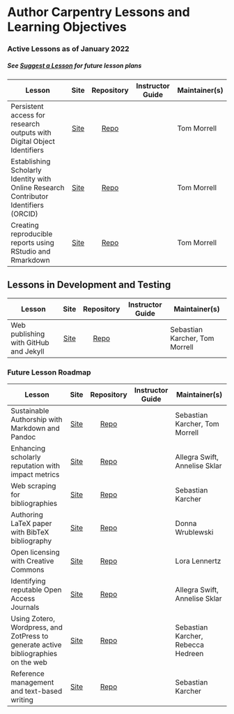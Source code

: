 
# Author Carpentry Lessons and Learning Objectives

### Active Lessons as of January 2022 
##### See [Suggest a Lesson](https://github.com/AuthorCarpentry/planning/issues) for future lesson plans

| Lesson | Site | Repository | Instructor Guide | Maintainer(s) |
| ---------------- |:---: | :----: | :--: | ------------- |
| Persistent access for research outputs with Digital Object Identifiers | [Site][dois-citation-data] | [Repo][dois-citation-data2] | | Tom Morrell |
| Establishing Scholarly Identity with Online Research Contributor Identifiers (ORCID) | [Site][orcid-profile] | [Repo][orcid-profile2] | | Tom Morrell |
| Creating reproducible reports using RStudio and Rmarkdown | [Site][executable-documents-rstudio] | [Repo][executable-documents-rstudio2] | | Tom Morrell |

## Lessons in Development and Testing

| Lesson | Site | Repository | Instructor Guide | Maintainer(s) |
| ---------------- |:---: | :----: | :--: | ------------- |
| Web publishing with GitHub and Jekyll| [Site][markdown-github-webpages] | [Repo][markdown-github-webpages2] | | Sebastian Karcher, Tom Morrell |

### Future Lesson Roadmap

| Lesson | Site | Repository | Instructor Guide | Maintainer(s) |
| ---------------- |:---: | :----: | :--: | ------------- |
| Sustainable Authorship with Markdown and Pandoc | [Site][markdown-pandoc] | [Repo][markdown-pandoc2] | | Sebastian Karcher, Tom Morrell  |
| Enhancing scholarly reputation with impact metrics| [Site][orcid-and-impact] | [Repo][orcid-and-impact2] | | Allegra Swift, Annelise Sklar  |
| Web scraping for bibliographies |[Site][scraping-bibliographies] | [Repo][scraping-bibliographies2] | |  Sebastian Karcher |
| Authoring LaTeX paper with BibTeX bibliography |[Site][latex-bibtex-authoring] | [Repo][latex-bibtex-authoring2] | | Donna Wrublewski |
| Open licensing with Creative Commons | [Site][licensing-cc] | [Repo][licensing-cc2] | | Lora Lennertz |
| Identifying reputable Open Access Journals | [Site][reputable-oa] | [Repo][reputable-oa2] | | Allegra Swift, Annelise Sklar |
| Using Zotero, Wordpress, and ZotPress to generate active bibliographies on the web | [Site][zotero-wordpress] | [Repo][zotero-wordpress2] | | Sebastian Karcher, Rebecca Hedreen |
| Reference management and text-based writing | [Site][reference-management] | [Repo][reference-management2] | | Sebastian Karcher |

[dois-citation-data]: https://authorcarpentry.github.io/dois-citation-data
[dois-citation-data2]: https://github.com/authorcarpentry/dois-citation-data
[orcid-profile]: https://authorcarpentry.github.io/orcid-profile
[orcid-profile2]: https://github.com/authorcarpentry/orcid-profile
[orcid-and-impact]: https://authorcarpentry.github.io/orcid-and-impact
[orcid-and-impact2]: https://github.com/authorcarpentry/orcid-and-impact
[latex-bibtex-authoring]: https://authorcarpentry.github.io/latex-bibtex-authoring
[latex-bibtex-authoring2]: https://github.com/authorcarpentry/latex-bibtex-authoring
[licensing-cc]: https://authorcarpentry.github.io/licensing-cc
[licensing-cc2]:  https://github.com/authorcarpentry/licensing-cc
[reputable-oa]: https://authorcarpentry.github.io/reputable-oa
[reputable-oa2]: https://github.com/authorcarpentry/reputable-oa
[markdown-pandoc]: https://authorcarpentry.github.io/markdown-pandoc
[markdown-pandoc2]:  https://github.com/authorcarpentry/markdown-pandoc
[markdown-github-webpages]: https://authorcarpentry.github.io/markdown-github-webpages
[markdown-github-webpages2]: https://github.com/authorcarpentry/markdown-github-webpages
[executable-documents-rstudio]: https://authorcarpentry.github.io/executable-documents-rstudio
[executable-documents-rstudio2]: https://github.com/authorcarpentry/executable-documents-rstudio
[zotero-wordpress]: https://authorcarpentry.github.io/zotero-wordpress
[zotero-wordpress2]: https://github.com/authorcarpentry/zotero-wordpress
[reference-management]: https://authorcarpentry.github.io/reference-management
[reference-management2]:https://github.com/authorcarpentry/reference-management
[scraping-bibliographies]:https://authorcarpentry.github.io/scraping-bibliographies
[scraping-bibliographies2]:https://github.com/authorcarpentry/scraping-bibliographies
